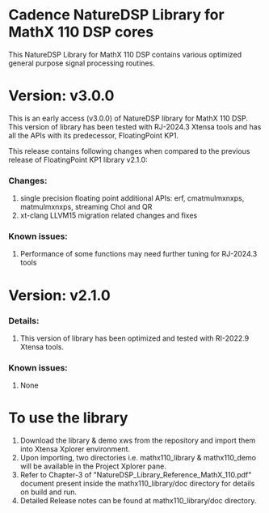 # Cadence NatureDSP Library for MathX 110 DSP cores

<p>This NatureDSP Library for MathX 110 DSP contains various optimized general purpose signal processing routines.</p>

<h1> Version: v3.0.0 </h1>
       <p>This is an early access (v3.0.0) of NatureDSP library for MathX 110 DSP.
This version of library has been tested with RJ-2024.3 Xtensa tools 
and has all the APIs with its predecessor, FloatingPoint KP1.

This release contains following changes when compared to the previous release of FloatingPoint KP1 library v2.1.0:
      </p>
 <h3> Changes:</h3>
       <p>
       <ol>
      <li>single precision floating point additional APIs: erf, cmatmulmxnxps, matmulmxnxps, streaming Chol and QR</li>
	  <li>xt-clang LLVM15 migration related changes and fixes</li>
      </ol>
      </p>
<h3> Known issues:</h3>
     <p>
     <ol>
    <li>Performance of some functions may need further tuning for RJ-2024.3 tools</li>
     </ol>
     </p>
<h1> Version: v2.1.0 </h1>
 <h3> Details:</h3>
       <p>
       <ol>
      <li>This version of library has been optimized and tested with RI-2022.9 Xtensa tools.</li>
      </ol>
      </p>
<h3> Known issues:</h3>
     <p>
     <ol>
    <li> None</li>
     </ol>
     </p>



<h1>To use the library </h1>
<p>
<ol>
<li>Download the library & demo xws from the repository and import them into Xtensa Xplorer environment.</li>
<li>Upon importing, two directories i.e. mathx110_library & mathx110_demo  will be available in the Project Xplorer pane.</li>
<li>Refer to Chapter-3 of "NatureDSP_Library_Reference_MathX_110.pdf" document present inside the mathx110_library/doc directory for details on build and run.</li>
<li>Detailed Release notes can be found at mathx110_library/doc directory.</li>
</ol>
</p>

